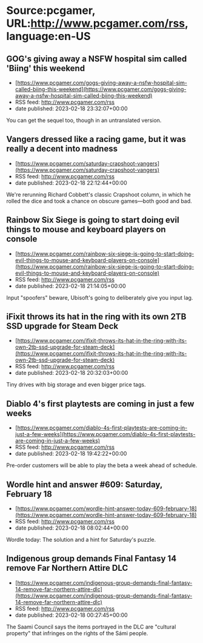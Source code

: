 # Source:pcgamer, URL:http://www.pcgamer.com/rss, language:en-US

## GOG's giving away a NSFW hospital sim called 'Biing' this weekend
 - [https://www.pcgamer.com/gogs-giving-away-a-nsfw-hospital-sim-called-biing-this-weekend](https://www.pcgamer.com/gogs-giving-away-a-nsfw-hospital-sim-called-biing-this-weekend)
 - RSS feed: http://www.pcgamer.com/rss
 - date published: 2023-02-18 23:32:07+00:00

You can get the sequel too, though in an untranslated version.

## Vangers dressed like a racing game, but it was really a decent into madness
 - [https://www.pcgamer.com/saturday-crapshoot-vangers](https://www.pcgamer.com/saturday-crapshoot-vangers)
 - RSS feed: http://www.pcgamer.com/rss
 - date published: 2023-02-18 22:12:44+00:00

We're rerunning Richard Cobbett's classic Crapshoot column, in which he rolled the dice and took a chance on obscure games—both good and bad.

## Rainbow Six Siege is going to start doing evil things to mouse and keyboard players on console
 - [https://www.pcgamer.com/rainbow-six-siege-is-going-to-start-doing-evil-things-to-mouse-and-keyboard-players-on-console](https://www.pcgamer.com/rainbow-six-siege-is-going-to-start-doing-evil-things-to-mouse-and-keyboard-players-on-console)
 - RSS feed: http://www.pcgamer.com/rss
 - date published: 2023-02-18 21:14:05+00:00

Input "spoofers" beware, Ubisoft's going to deliberately give you input lag.

## iFixit throws its hat in the ring with its own 2TB SSD upgrade for Steam Deck
 - [https://www.pcgamer.com/ifixit-throws-its-hat-in-the-ring-with-its-own-2tb-ssd-upgrade-for-steam-deck](https://www.pcgamer.com/ifixit-throws-its-hat-in-the-ring-with-its-own-2tb-ssd-upgrade-for-steam-deck)
 - RSS feed: http://www.pcgamer.com/rss
 - date published: 2023-02-18 20:32:03+00:00

Tiny drives with big storage and even bigger price tags.

## Diablo 4's first playtests are coming in just a few weeks
 - [https://www.pcgamer.com/diablo-4s-first-playtests-are-coming-in-just-a-few-weeks](https://www.pcgamer.com/diablo-4s-first-playtests-are-coming-in-just-a-few-weeks)
 - RSS feed: http://www.pcgamer.com/rss
 - date published: 2023-02-18 19:42:22+00:00

Pre-order customers will be able to play the beta a week ahead of schedule.

## Wordle hint and answer #609: Saturday, February 18
 - [https://www.pcgamer.com/wordle-hint-answer-today-609-february-18](https://www.pcgamer.com/wordle-hint-answer-today-609-february-18)
 - RSS feed: http://www.pcgamer.com/rss
 - date published: 2023-02-18 08:02:44+00:00

Wordle today: The solution and a hint for Saturday's puzzle.

## Indigenous group demands Final Fantasy 14 remove Far Northern Attire DLC
 - [https://www.pcgamer.com/indigenous-group-demands-final-fantasy-14-remove-far-northern-attire-dlc](https://www.pcgamer.com/indigenous-group-demands-final-fantasy-14-remove-far-northern-attire-dlc)
 - RSS feed: http://www.pcgamer.com/rss
 - date published: 2023-02-18 00:27:45+00:00

The Saami Council says the items portrayed in the DLC are "cultural property" that infringes on the rights of the Sámi people.

